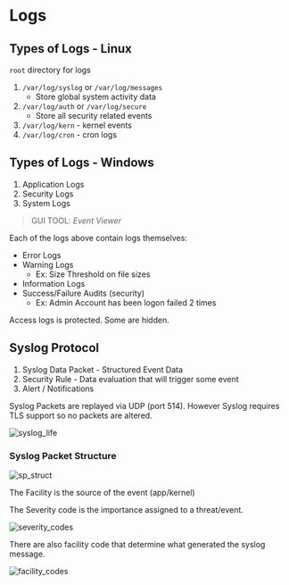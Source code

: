 # Logs

## Types of Logs - Linux
`root` directory for logs

1. `/var/log/syslog` or `/var/log/messages`
	+ Store global system activity data
2. `/var/log/auth` or `/var/log/secure`
	+ Store all security related events	
3. `/var/log/kern` - kernel events
4. `/var/log/cron` - cron logs

## Types of Logs - Windows
1. Application Logs
2. Security Logs
3. System Logs

> GUI TOOL: *Event Viewer*

Each of the logs above contain logs themselves:
+ Error Logs
+ Warning Logs
	+ Ex: Size Threshold on file sizes
+ Information Logs
+ Success/Failure Audits (security)
	+ Ex: Admin Account has been logon failed 2 times

Access logs is protected. Some are hidden. 

## Syslog Protocol 
1. Syslog Data Packet - Structured Event Data
2. Security Rule - Data evaluation that will trigger some event
3. Alert / Notifications

Syslog Packets are replayed via UDP (port 514). However Syslog requires TLS support so no packets are altered. 

![syslog_life](/img/syslog_life.png)

### Syslog Packet Structure
![sp_struct](/img/sp_struct.png)

The Facility is the source of the event (app/kernel)

The Severity code is the importance assigned to a threat/event. 

![severity_codes](/img/severity_codes.png)

There are also facility code that determine what generated the syslog message. 

![facility_codes](/img/facility_codes.png)
